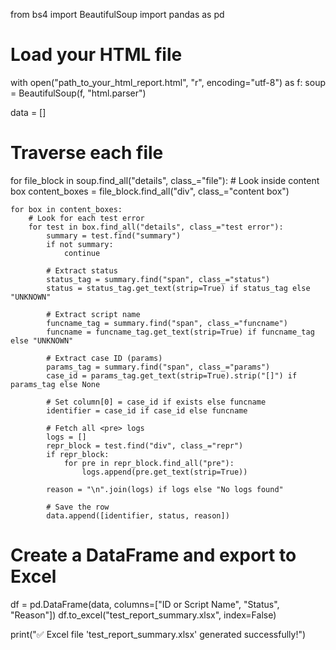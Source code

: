 from bs4 import BeautifulSoup
import pandas as pd

# Load your HTML file
with open("path_to_your_html_report.html", "r", encoding="utf-8") as f:
    soup = BeautifulSoup(f, "html.parser")

data = []

# Traverse each file
for file_block in soup.find_all("details", class_="file"):
    # Look inside content box
    content_boxes = file_block.find_all("div", class_="content box")
    
    for box in content_boxes:
        # Look for each test error
        for test in box.find_all("details", class_="test error"):
            summary = test.find("summary")
            if not summary:
                continue

            # Extract status
            status_tag = summary.find("span", class_="status")
            status = status_tag.get_text(strip=True) if status_tag else "UNKNOWN"

            # Extract script name
            funcname_tag = summary.find("span", class_="funcname")
            funcname = funcname_tag.get_text(strip=True) if funcname_tag else "UNKNOWN"

            # Extract case ID (params)
            params_tag = summary.find("span", class_="params")
            case_id = params_tag.get_text(strip=True).strip("[]") if params_tag else None

            # Set column[0] = case_id if exists else funcname
            identifier = case_id if case_id else funcname

            # Fetch all <pre> logs
            logs = []
            repr_block = test.find("div", class_="repr")
            if repr_block:
                for pre in repr_block.find_all("pre"):
                    logs.append(pre.get_text(strip=True))

            reason = "\n".join(logs) if logs else "No logs found"

            # Save the row
            data.append([identifier, status, reason])

# Create a DataFrame and export to Excel
df = pd.DataFrame(data, columns=["ID or Script Name", "Status", "Reason"])
df.to_excel("test_report_summary.xlsx", index=False)

print("✅ Excel file 'test_report_summary.xlsx' generated successfully!")
